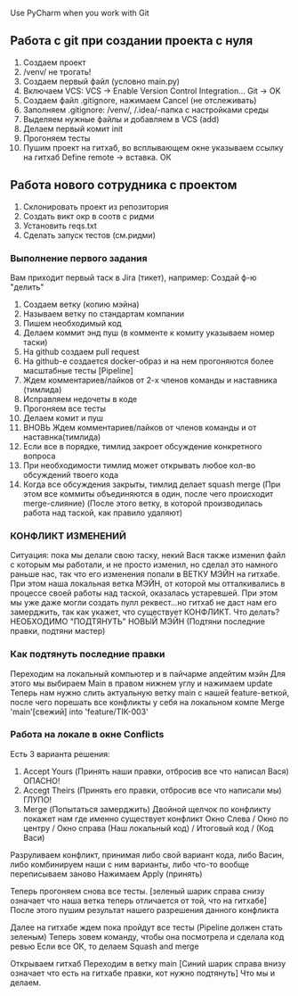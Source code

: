 Use PyCharm when you work with Git

## Работа с git при создании проекта с нуля
1) Создаем проект
2) /venv/ не трогать!
3) Создаем первый файл (условно main.py)
4) Включаем VCS:
VCS -> Enable Version Control Integration... Git -> OK
5) Создаем файл .gitignore, нажимаем Cancel (не отслеживать)
6) Заполняем .gitignore: /venv/, /.idea/-папка с настройками среды
7) Выделяем нужные файлы и добавляем в VCS (add)
8) Делаем первый комит init
9) Прогоняем тесты
10) Пушим проект на гитхаб, во всплывающем окне указываем ссылку на гитхаб Define remote -> вставка. ОК

## Работа нового сотрудника с проектом
1) Склонировать проект из репозитория
2) Создать викт окр в соотв с ридми
3) Установить reqs.txt
4) Сделать запуск тестов (см.ридми)

### Выполнение первого задания

Вам приходит первый таск в Jira (тикет), например: Создай ф-ю "делить"
1) Создаем ветку (копию мэйна)
2) Называем ветку по стандартам компании
3) Пишем необходимый код
4) Делаем коммит энд пуш (в комменте к комиту указываем номер таски)
5) На github создаем pull request
6) На github-е создается docker-образ и на нем прогоняются более масштабные тесты [Pipeline]
7) Ждем комментариев/лайков от 2-х членов команды и наставника (тимлида)
8) Исправляем недочеты в коде
9) Прогоняем все тесты
10) Делаем комит и пуш
11) ВНОВЬ Ждем комментариев/лайков от членов команды и от наставнка(тимлида)
12) Если все в порядке, тимлид закроет обсуждение конкретного вопроса
13) При необходимости тимлид может открывать любое кол-во обсуждений твоего кода
14) Когда все обсуждения закрыты, тимлид делает squash merge
(При этом все коммиты объединяются в один, после чего происходит merge-слияние)
(После этого ветку, в которой производилась работа над таской, как правило удаляют)

### КОНФЛИКТ ИЗМЕНЕНИЙ

Ситуация: пока мы делали свою таску, некий Вася также изменил файл с которым мы работали, и не просто изменил, но сделал это намного раньше нас, так что его изменения попали в ВЕТКУ МЭЙН на гитхабе.
При этом наша локальная ветка МЭЙН, от которой мы отталкивались в процессе своей работы над таской, оказалась устаревшей. 
При этом мы уже даже могли создать пулл реквест...но гитхаб не даст нам его замерджить, так как укажет, что существует КОНФЛИКТ.
Что делать?
НЕОБХОДИМО "ПОДТЯНУТЬ" НОВЫЙ МЭЙН 
(Подтяни последние правки, подтяни мастер)

### Как подтянуть последние правки

Переходим на локальный компьютер и в пайчарме апдейтим мэйн
Для этого мы выбираем Main в правом нижнем углу и нажимаем update
Теперь нам нужно слить актуальную ветку main с нашей feature-веткой, после чего порешать все конфликты у себя на локальном компе
Merge 'main'[свежий] into 'feature/TIK-003'

### Работа на локале в окне Conflicts

Есть 3 варианта решения:
1) Accept Yours (Принять наши правки, отбросив все что написал Вася) ОПАСНО!
2) Accegt Theirs (Принять его правки, отбросив все что написали мы) ГЛУПО!
3) Merge (Попытаться замерджить)
Двойной щелчок по конфликту покажет нам где именно существует конфликт
Окно Слева		/	Окно по центру	/	Окно справа
(Наш локальный код)	/	Итоговый код	/	(Код Васи)

Разруливаем конфликт, принимая либо свой вариант кода, либо Васин, либо комбинируем наши с ним варианты, либо что-то вообще переписываем заново
Нажимаем Apply (принять)

Теперь прогоняем снова все тесты.
[зеленый шарик справа снизу означает что наша ветка теперь отличается от той, что на гитхабе]
После этого пушим результат нашего разрешения данного конфликта

Далее на гитхабе ждем пока пройдут все тесты (Pipeline должен стать зеленым)
Теперь зовем команду, чтобы она посмотрела и сделала код ревью
Если все ОК, то делаем Squash and merge

Открываем гитхаб
Переходим в ветку main
[Синий шарик справа внизу означает что есть на гитхабе правки, кот нужно подтянуть]
Что мы и делаем.
